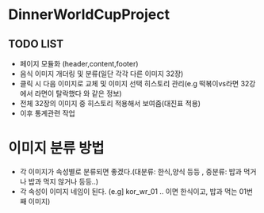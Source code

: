 # DinnerWorldCupProject

## TODO LIST
- 페이지 모듈화 (header,content,footer)
- 음식 이미지 개더링 및 분류(일단 각각 다른 이미지 32장)
- 클릭 시 다음 이미지로 교체 및 이미지 선택 히스토리 관리(e.g 떡볶이vs라면 32강에서 라면이 탈락했다 와 같은 정보)
- 전체 32장의 이미지 중 히스토리 적용해서 보여줌(대진표 적용)
- 이후 통계관련 작업


# 이미지 분류 방법
- 각 이미지가 속성별로 분류되면 좋겠다.(대분류: 한식,양식 등등 , 중분류: 밥과 먹거나 밥과 먹지 않거나 등등..)
- 각 속성이 이미지 네임이 된다. (e.g] kor_wr_01 .. 이면 한식이고, 밥과 먹는 01번째 이미지)
